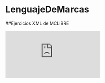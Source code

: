 # LenguajeDeMarcas


##Ejercicios  XML de MCLIBRE 

![XML MCLibre](https://www.mclibre.org/consultar/xml/index.html)
